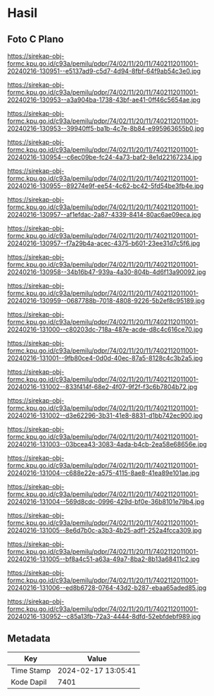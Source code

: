 # Hasil

## Foto C Plano

https://sirekap-obj-formc.kpu.go.id/c93a/pemilu/pdpr/74/02/11/20/11/7402112011001-20240216-130951--e5137ad9-c5d7-4d94-8fbf-64f9ab54c3e0.jpg

https://sirekap-obj-formc.kpu.go.id/c93a/pemilu/pdpr/74/02/11/20/11/7402112011001-20240216-130953--a3a904ba-1738-43bf-ae41-0ff46c5654ae.jpg

https://sirekap-obj-formc.kpu.go.id/c93a/pemilu/pdpr/74/02/11/20/11/7402112011001-20240216-130953--39940ff5-ba1b-4c7e-8b84-e995963655b0.jpg

https://sirekap-obj-formc.kpu.go.id/c93a/pemilu/pdpr/74/02/11/20/11/7402112011001-20240216-130954--c6ec09be-fc24-4a73-baf2-8e1d22167234.jpg

https://sirekap-obj-formc.kpu.go.id/c93a/pemilu/pdpr/74/02/11/20/11/7402112011001-20240216-130955--89274e9f-ee54-4c62-bc42-5fd54be3fb4e.jpg

https://sirekap-obj-formc.kpu.go.id/c93a/pemilu/pdpr/74/02/11/20/11/7402112011001-20240216-130957--af1efdac-2a87-4339-8414-80ac6ae09eca.jpg

https://sirekap-obj-formc.kpu.go.id/c93a/pemilu/pdpr/74/02/11/20/11/7402112011001-20240216-130957--f7a29b4a-acec-4375-b601-23ee31d7c5f6.jpg

https://sirekap-obj-formc.kpu.go.id/c93a/pemilu/pdpr/74/02/11/20/11/7402112011001-20240216-130958--34b16b47-939a-4a30-804b-4d6f13a90092.jpg

https://sirekap-obj-formc.kpu.go.id/c93a/pemilu/pdpr/74/02/11/20/11/7402112011001-20240216-130959--0687788b-7018-4808-9226-5b2ef8c95189.jpg

https://sirekap-obj-formc.kpu.go.id/c93a/pemilu/pdpr/74/02/11/20/11/7402112011001-20240216-131000--c80203dc-718a-487e-acde-d8c4c616ce70.jpg

https://sirekap-obj-formc.kpu.go.id/c93a/pemilu/pdpr/74/02/11/20/11/7402112011001-20240216-131001--9fb80ce4-0d0d-40ec-87a5-8128c4c3b2a5.jpg

https://sirekap-obj-formc.kpu.go.id/c93a/pemilu/pdpr/74/02/11/20/11/7402112011001-20240216-131002--833f414f-68e2-4f07-9f2f-f3c6b7804b72.jpg

https://sirekap-obj-formc.kpu.go.id/c93a/pemilu/pdpr/74/02/11/20/11/7402112011001-20240216-131002--d3e62296-3b31-41e8-8831-d1bb742ec900.jpg

https://sirekap-obj-formc.kpu.go.id/c93a/pemilu/pdpr/74/02/11/20/11/7402112011001-20240216-131003--03bcea43-3083-4ada-b4cb-2ea58e68656e.jpg

https://sirekap-obj-formc.kpu.go.id/c93a/pemilu/pdpr/74/02/11/20/11/7402112011001-20240216-131004--c688e22e-a575-4115-8ae8-41ea89e101ae.jpg

https://sirekap-obj-formc.kpu.go.id/c93a/pemilu/pdpr/74/02/11/20/11/7402112011001-20240216-131004--569d8cdc-0996-429d-bf0e-36b8101e79b4.jpg

https://sirekap-obj-formc.kpu.go.id/c93a/pemilu/pdpr/74/02/11/20/11/7402112011001-20240216-131005--8e6d7b0c-a3b3-4b25-adf1-252a4fcca309.jpg

https://sirekap-obj-formc.kpu.go.id/c93a/pemilu/pdpr/74/02/11/20/11/7402112011001-20240216-131005--bf8a4c51-a63a-49a7-8ba2-8b13a68411c2.jpg

https://sirekap-obj-formc.kpu.go.id/c93a/pemilu/pdpr/74/02/11/20/11/7402112011001-20240216-131006--ed8b6728-0764-43d2-b287-ebaa65aded85.jpg

https://sirekap-obj-formc.kpu.go.id/c93a/pemilu/pdpr/74/02/11/20/11/7402112011001-20240216-130952--c85a13fb-72a3-4444-8dfd-52ebfdebf989.jpg


## Metadata

| Key        | Value               |
| ---------- | ------------------- |
| Time Stamp | 2024-02-17 13:05:41 |
| Kode Dapil | 7401                |



